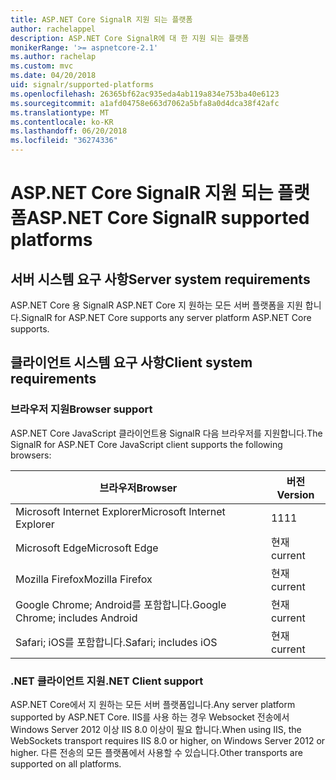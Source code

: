```yaml
---
title: ASP.NET Core SignalR 지원 되는 플랫폼
author: rachelappel
description: ASP.NET Core SignalR에 대 한 지원 되는 플랫폼
monikerRange: '>= aspnetcore-2.1'
ms.author: rachelap
ms.custom: mvc
ms.date: 04/20/2018
uid: signalr/supported-platforms
ms.openlocfilehash: 26365bf62ac935eda4ab119a834e753ba40e6123
ms.sourcegitcommit: a1afd04758e663d7062a5bfa8a0d4dca38f42afc
ms.translationtype: MT
ms.contentlocale: ko-KR
ms.lasthandoff: 06/20/2018
ms.locfileid: "36274336"
---
```

# <a name="aspnet-core-signalr-supported-platforms"></a><span data-ttu-id="d6431-103">ASP.NET Core SignalR 지원 되는 플랫폼</span><span class="sxs-lookup"><span data-stu-id="d6431-103">ASP.NET Core SignalR supported platforms</span></span>

## <a name="server-system-requirements"></a><span data-ttu-id="d6431-104">서버 시스템 요구 사항</span><span class="sxs-lookup"><span data-stu-id="d6431-104">Server system requirements</span></span>

<span data-ttu-id="d6431-105">ASP.NET Core 용 SignalR ASP.NET Core 지 원하는 모든 서버 플랫폼을 지원 합니다.</span><span class="sxs-lookup"><span data-stu-id="d6431-105">SignalR for ASP.NET Core supports any server platform ASP.NET Core supports.</span></span>

## <a name="client-system-requirements"></a><span data-ttu-id="d6431-106">클라이언트 시스템 요구 사항</span><span class="sxs-lookup"><span data-stu-id="d6431-106">Client system requirements</span></span>

### <a name="browser-support"></a><span data-ttu-id="d6431-107">브라우저 지원</span><span class="sxs-lookup"><span data-stu-id="d6431-107">Browser support</span></span>

<span data-ttu-id="d6431-108">ASP.NET Core JavaScript 클라이언트용 SignalR 다음 브라우저를 지원합니다.</span><span class="sxs-lookup"><span data-stu-id="d6431-108">The SignalR for ASP.NET Core JavaScript client supports the following browsers:</span></span>

| <span data-ttu-id="d6431-109">브라우저</span><span class="sxs-lookup"><span data-stu-id="d6431-109">Browser</span></span> | <span data-ttu-id="d6431-110">버전</span><span class="sxs-lookup"><span data-stu-id="d6431-110">Version</span></span> |
| ------- | ------- |
| <span data-ttu-id="d6431-111">Microsoft Internet Explorer</span><span class="sxs-lookup"><span data-stu-id="d6431-111">Microsoft Internet Explorer</span></span> | <span data-ttu-id="d6431-112">11</span><span class="sxs-lookup"><span data-stu-id="d6431-112">11</span></span> |
| <span data-ttu-id="d6431-113">Microsoft Edge</span><span class="sxs-lookup"><span data-stu-id="d6431-113">Microsoft Edge</span></span> | <span data-ttu-id="d6431-114">현재</span><span class="sxs-lookup"><span data-stu-id="d6431-114">current</span></span> |
| <span data-ttu-id="d6431-115">Mozilla Firefox</span><span class="sxs-lookup"><span data-stu-id="d6431-115">Mozilla Firefox</span></span> | <span data-ttu-id="d6431-116">현재</span><span class="sxs-lookup"><span data-stu-id="d6431-116">current</span></span> |
| <span data-ttu-id="d6431-117">Google Chrome; Android를 포함합니다.</span><span class="sxs-lookup"><span data-stu-id="d6431-117">Google Chrome; includes Android</span></span> | <span data-ttu-id="d6431-118">현재</span><span class="sxs-lookup"><span data-stu-id="d6431-118">current</span></span> |
| <span data-ttu-id="d6431-119">Safari; iOS를 포함합니다.</span><span class="sxs-lookup"><span data-stu-id="d6431-119">Safari; includes iOS</span></span> | <span data-ttu-id="d6431-120">현재</span><span class="sxs-lookup"><span data-stu-id="d6431-120">current</span></span> |
 
### <a name="net-client-support"></a><span data-ttu-id="d6431-121">.NET 클라이언트 지원</span><span class="sxs-lookup"><span data-stu-id="d6431-121">.NET Client support</span></span>

<span data-ttu-id="d6431-122">ASP.NET Core에서 지 원하는 모든 서버 플랫폼입니다.</span><span class="sxs-lookup"><span data-stu-id="d6431-122">Any server platform supported by ASP.NET Core.</span></span> <span data-ttu-id="d6431-123">IIS를 사용 하는 경우 Websocket 전송에서 Windows Server 2012 이상 IIS 8.0 이상이 필요 합니다.</span><span class="sxs-lookup"><span data-stu-id="d6431-123">When using IIS, the WebSockets transport requires IIS 8.0 or higher, on Windows Server 2012 or higher.</span></span> <span data-ttu-id="d6431-124">다른 전송의 모든 플랫폼에서 사용할 수 있습니다.</span><span class="sxs-lookup"><span data-stu-id="d6431-124">Other transports are supported on all platforms.</span></span>